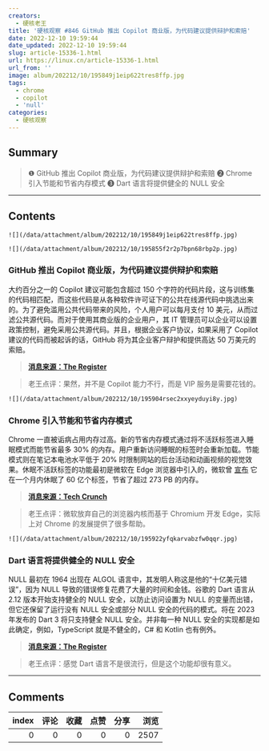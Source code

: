```yaml
---
creators:
  - 硬核老王
title: '硬核观察 #846 GitHub 推出 Copilot 商业版，为代码建议提供辩护和索赔'
date: 2022-12-10 19:59:44
date_updated: 2022-12-10 19:59:44
slug: article-15336-1.html
url: https://linux.cn/article-15336-1.html
url_from: ''
image: album/202212/10/195849j1eip622tres8ffp.jpg
tags:
  - chrome
  - copilot
  - 'null'
categories:
  - 硬核观察
---
```


## Summary

> ❶ GitHub 推出 Copilot 商业版，为代码建议提供辩护和索赔
> ❷ Chrome 引入节能和节省内存模式
> ❸ Dart 语言将提供健全的 NULL 安全

***

<!-- more -->

## Contents

`![](/data/attachment/album/202212/10/195849j1eip622tres8ffp.jpg)`

`![](/data/attachment/album/202212/10/195855f2r2p7bpn68rbp2p.jpg)`

### GitHub 推出 Copilot 商业版，为代码建议提供辩护和索赔

大约百分之一的 Copilot 建议可能包含超过 150 个字符的代码片段，这与训练集的代码相匹配，而这些代码是从各种软件许可证下的公共在线源代码中挑选出来的。为了避免滥用公共代码带来的风险，个人用户可以每月支付 10 美元，从而过滤公共源代码。而对于使用其商业版的企业用户，其 IT 管理员可以企业可以设置政策控制，避免采用公共源代码。并且，根据企业客户协议，如果采用了 Copilot 建议的代码而被起诉的话，GitHub 将为其企业客户辩护和提供高达 50 万美元的索赔。

> 
> **[消息来源：The Register](https://www.theregister.com/2022/12/09/github_introduces_copilot_for_business/)**
> 
> 
> 

> 
> 老王点评：果然，并不是 Copilot 能力不行，而是 VIP 服务是需要花钱的。
> 
> 
> 

`![](/data/attachment/album/202212/10/195904rsec2xxyeyduyi8y.jpg)`

### Chrome 引入节能和节省内存模式

Chrome 一直被诟病占用内存过高。新的节省内存模式通过将不活跃标签进入睡眠模式而能节省最多 30% 的内存。用户重新访问睡眠的标签时会重新加载。节能模式则在笔记本电池水平低于 20% 时限制网站的后台活动和动画视频的视觉效果。休眠不活跃标签的功能最初是微软在 Edge 浏览器中引入的，微软曾 [宣布](https://linux.cn/article-14684-1.html) 它在一个月内休眠了 60 亿个标签，节省了超过 273 PB 的内存。

> 
> **[消息来源：Tech Crunch](https://techcrunch.com/2022/12/08/chrome-gets-memory-and-energy-saver-modes/)**
> 
> 
> 

> 
> 老王点评：微软放弃自己的浏览器内核而基于 Chromium 开发 Edge，实际上对 Chrome 的发展提供了很多帮助。
> 
> 
> 

`![](/data/attachment/album/202212/10/195922yfqkarvabzfw0qqr.jpg)`

### Dart 语言将提供健全的 NULL 安全

NULL 最初在 1964 出现在 ALGOL 语言中，其发明人称这是他的“十亿美元错误”，因为 NULL 导致的错误修复花费了大量的时间和金钱。谷歌的 Dart 语言从 2.12 版本开始支持健全的 NULL 安全，以防止访问设置为 NULL 的变量而出错，但它还保留了运行没有 NULL 安全或部分 NULL 安全的代码的模式。将在 2023 年发布的 Dart 3 将只支持健全 NULL 安全。并非每一种 NULL 安全的实现都是如此确定，例如，TypeScript 就是不健全的，C# 和 Kotlin 也有例外。

> 
> **[消息来源：The Register](https://www.theregister.com/2022/12/09/google_dart_null_safety)**
> 
> 
> 

> 
> 老王点评：感觉 Dart 语言不是很流行，但是这个功能却很有意义。
> 
> 
>

***

## Comments


|   index |   评论 |   收藏 |   点赞 |   分享 |   浏览 |
|--------:|-------:|-------:|-------:|-------:|-------:|
|       0 |      0 |      0 |      0 |      0 |   2507 |
